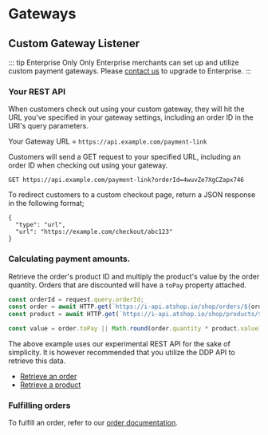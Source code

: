 # Gateways

## Custom Gateway Listener
::: tip Enterprise Only
Only Enterprise merchants can set up and utilize custom payment gateways. Please [contact us](mailto:support@atshop.io)
to upgrade to Enterprise.
:::

### Your REST API
When customers check out using your custom gateway, they will hit the URL you've specified in your gateway settings,
including an order ID in the URI's query parameters.

Your Gateway URL = `https://api.example.com/payment-link`

Customers will send a GET request to your specified URL, including an order ID when checking out using your gateway.

```http request
GET https://api.example.com/payment-link?orderId=4wuvZe7XgCZapx746 
```

To redirect customers to a custom checkout page, return a JSON response in the following format;
```json5
{
  "type": "url",
  "url": "https://example.com/checkout/abc123"
}
```

### Calculating payment amounts.
Retrieve the order's product ID and multiply the product's value by the order quantity. Orders that are
discounted will have a `toPay` property attached.

```js
const orderId = request.query.orderId;
const order = await HTTP.get(`https://i-api.atshop.io/shop/orders/${orderId}`);
const product = await HTTP.get(`https://i-api.atshop.io/shop/products/${order.productId}`);

const value = order.toPay || Math.round(order.quantity * product.value);
```
The above example uses our experimental REST API for the sake of simplicity. It is however recommended that you utilize
the DDP API to retrieve this data.
- [Retrieve an order](/reference/publications/orders)
- [Retrieve a product](/reference/publications/products)

### Fulfilling orders
To fulfill an order, refer to our [order documentation](/reference/methods/orders).